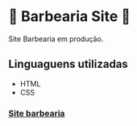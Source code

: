 # :construction: Barbearia Site :construction:
Site Barbearia em produção.

## Linguaguens utilizadas
- HTML
- CSS
 
### [Site barbearia](https://gaabrieloliver.github.io/barbearia-site/)